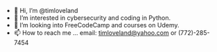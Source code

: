 - 👋 Hi, I’m @timloveland
- 👀 I’m interested in cybersecurity and coding in Python.
- 💞️ I’m looking into FreeCodeCamp and courses on Udemy.
- 📫 How to reach me ...
     email: timloveland@yahoo.com or (772)-285-7454

<!---
timloveland/timloveland is a ✨ special ✨ repository because its `README.md` (this file) appears on your GitHub profile.
You can click the Preview link to take a look at your changes.
--->
